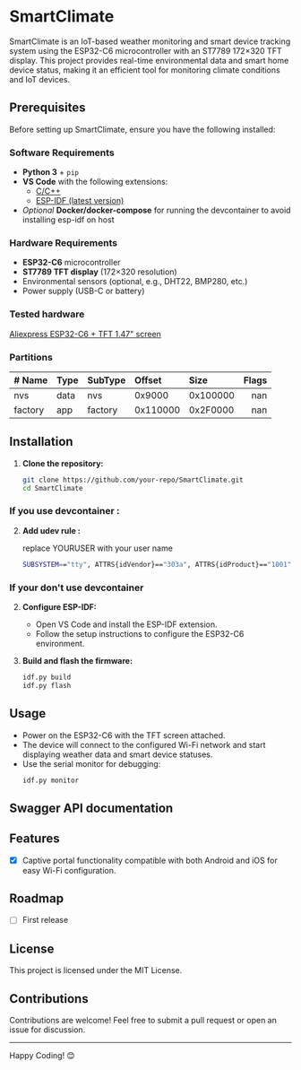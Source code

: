 # SmartClimate

SmartClimate is an IoT-based weather monitoring and smart device tracking system using the ESP32-C6 microcontroller with an ST7789 172×320 TFT display. This project provides real-time environmental data and smart home device status, making it an efficient tool for monitoring climate conditions and IoT devices.

## Prerequisites

Before setting up SmartClimate, ensure you have the following installed:

### Software Requirements

- **Python 3** + `pip`
- **VS Code** with the following extensions:
  - [C/C++](https://marketplace.visualstudio.com/items?itemName=ms-vscode.cpptools)
  - [ESP-IDF (latest version)](https://marketplace.visualstudio.com/items?itemName=espressif.esp-idf-extension)
- _Optional_ **Docker/docker-compose** for running the devcontainer to avoid installing esp-idf on host

### Hardware Requirements

- **ESP32-C6** microcontroller
- **ST7789 TFT display** (172×320 resolution)
- Environmental sensors (optional, e.g., DHT22, BMP280, etc.)
- Power supply (USB-C or battery)

### Tested hardware

[Aliexpress ESP32-C6 + TFT 1.47" screen](https://fr.aliexpress.com/item/1005008137447784.html?spm=a2g0o.order_list.order_list_main.16.35e25e5bMBmZyY&gatewayAdapt=glo2fra)

### Partitions

| # Name  | Type | SubType | Offset   | Size     | Flags |
| :------ | :--- | :------ | :------- | :------- | ----: |
| nvs     | data | nvs     | 0x9000   | 0x100000 |   nan |
| factory | app  | factory | 0x110000 | 0x2F0000 |   nan |

## Installation

1. **Clone the repository:**
   ```sh
   git clone https://github.com/your-repo/SmartClimate.git
   cd SmartClimate
   ```

### If you use devcontainer :

2. **Add udev rule :**

   replace YOURUSER with your user name

   ```sh
   SUBSYSTEM=="tty", ATTRS{idVendor}=="303a", ATTRS{idProduct}=="1001", OWNER="YOURUSER", GROUP="dialout", MODE="0666"
   ```

### If your don't use devcontainer

2. **Configure ESP-IDF:**

   - Open VS Code and install the ESP-IDF extension.
   - Follow the setup instructions to configure the ESP32-C6 environment.

3. **Build and flash the firmware:**
   ```sh
   idf.py build
   idf.py flash
   ```

## Usage

- Power on the ESP32-C6 with the TFT screen attached.
- The device will connect to the configured Wi-Fi network and start displaying weather data and smart device statuses.
- Use the serial monitor for debugging:
  ```sh
  idf.py monitor
  ```

## Swagger API documentation

## Features

- [x] Captive portal functionality compatible with both Android and iOS for easy Wi-Fi configuration.

## Roadmap

- [ ] First release

## License

This project is licensed under the MIT License.

## Contributions

Contributions are welcome! Feel free to submit a pull request or open an issue for discussion.

---

Happy Coding! 😊
